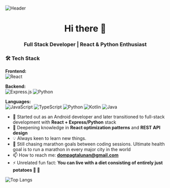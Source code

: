 ### 

![Header](https://github.com/user-attachments/assets/be3c05bc-2764-497f-9e93-6f820e0366e6)

<h1 align="center">Hi there 👋</h1>
<h3 align="center">Full Stack Developer | React & Python Enthusiast</h3>

### 🛠️ Tech Stack
**Frontend:**  
![React](https://img.shields.io/badge/React-20232A?style=flat&logo=react&logoColor=61DAFB)

**Backend:**  
![Express.js](https://img.shields.io/badge/Express.js-000000?style=flat&logo=express&logoColor=white)
![Python](https://img.shields.io/badge/Python-3776AB?style=flat&logo=python&logoColor=white)

**Languages:**  
![JavaScript](https://img.shields.io/badge/JavaScript-F7DF1E?style=flat&logo=javascript&logoColor=black)
![TypeScript](https://img.shields.io/badge/TypeScript-007ACC?style=flat&logo=typescript&logoColor=white)
![Python](https://img.shields.io/badge/Python-3776AB?style=flat&logo=python&logoColor=white)
![Kotlin](https://img.shields.io/badge/Kotlin-0095D5?style=flat&logo=kotlin&logoColor=white)
![Java](https://img.shields.io/badge/Java-ED8B00?style=flat&logo=openjdk&logoColor=white)

- 🔭 Started out as an Android developer and later transitioned to full-stack development with **React + Express/Python** stack
- 🌱 Deepening knowledge in **React optimization patterns** and **REST API design**
- 💡 Always keen to learn new things. 
- 🏃 Still chasing marathon goals between coding sessions. Ultimate health goal is to run a marathon in every major city in the world
- 📫 How to reach me: **dompagtalunan@gmail.com**
- ⚡ Unrelated fun fact: **You can live with a diet consisting of entirely just potatoes 🥔 🍟**

![Top Langs](https://github-readme-stats.vercel.app/api/top-langs/?username=imdmp&layout=compact)
